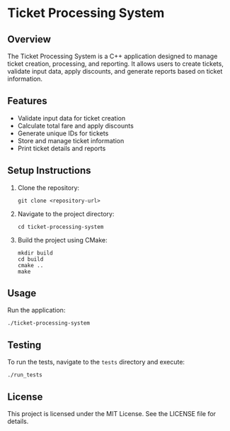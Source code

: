 # Ticket Processing System

## Overview
The Ticket Processing System is a C++ application designed to manage ticket creation, processing, and reporting. It allows users to create tickets, validate input data, apply discounts, and generate reports based on ticket information.

## Features
- Validate input data for ticket creation
- Calculate total fare and apply discounts
- Generate unique IDs for tickets
- Store and manage ticket information
- Print ticket details and reports

## Setup Instructions
1. Clone the repository:
   ```
   git clone <repository-url>
   ```
2. Navigate to the project directory:
   ```
   cd ticket-processing-system
   ```
3. Build the project using CMake:
   ```
   mkdir build
   cd build
   cmake ..
   make
   ```

## Usage
Run the application:
```
./ticket-processing-system
```

## Testing
To run the tests, navigate to the `tests` directory and execute:
```
./run_tests
```

## License
This project is licensed under the MIT License. See the LICENSE file for details.